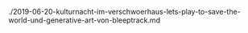 ./2019-06-20-kulturnacht-im-verschwoerhaus-lets-play-to-save-the-world-und-generative-art-von-bleeptrack.md